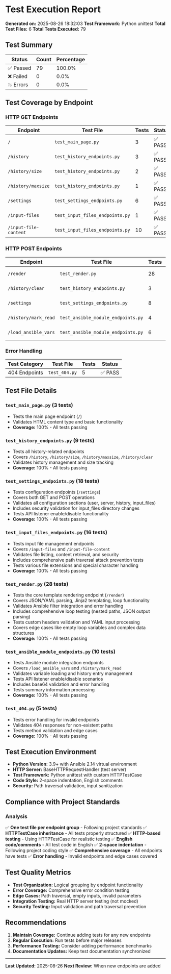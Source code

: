 # Test Execution Report

**Generated on:** 2025-08-26 18:32:03
**Test Framework:** Python unittest
**Total Test Files:** 6
**Total Tests Executed:** 79

## Test Summary

| Status | Count | Percentage |
|--------|-------|------------|
| ✅ Passed | 79 | 100.0% |
| ❌ Failed | 0 | 0.0% |
| 💥 Errors | 0 | 0.0% |

## Test Coverage by Endpoint

### HTTP GET Endpoints

| Endpoint | Test File | Tests | Status |
|----------|-----------|-------|---------|
| `/` | `test_main_page.py` | 3 | ✅ PASS |
| `/history` | `test_history_endpoints.py` | 3 | ✅ PASS |
| `/history/size` | `test_history_endpoints.py` | 2 | ✅ PASS |
| `/history/maxsize` | `test_history_endpoints.py` | 1 | ✅ PASS |
| `/settings` | `test_settings_endpoints.py` | 6 | ✅ PASS |
| `/input-files` | `test_input_files_endpoints.py` | 1 | ✅ PASS |
| `/input-file-content` | `test_input_files_endpoints.py` | 10 | ✅ PASS |

### HTTP POST Endpoints

| Endpoint | Test File | Tests | Status |
|----------|-----------|-------|---------|
| `/render` | `test_render.py` | 28 | ✅ PASS |
| `/history/clear` | `test_history_endpoints.py` | 3 | ✅ PASS |
| `/settings` | `test_settings_endpoints.py` | 8 | ✅ PASS |
| `/history/mark_read` | `test_ansible_module_endpoints.py` | 4 | ✅ PASS |
| `/load_ansible_vars` | `test_ansible_module_endpoints.py` | 6 | ✅ PASS |

### Error Handling

| Test Category | Test File | Tests | Status |
|---------------|-----------|-------|---------|
| 404 Endpoints | `test_404.py` | 5 | ✅ PASS |

## Test File Details

### `test_main_page.py` (3 tests)

- Tests the main page endpoint (`/`)
- Validates HTML content type and basic functionality
- **Coverage:** 100% - All tests passing

### `test_history_endpoints.py` (9 tests)

- Tests all history-related endpoints
- Covers `/history`, `/history/size`, `/history/maxsize`, `/history/clear`
- Validates history management and size tracking
- **Coverage:** 100% - All tests passing

### `test_settings_endpoints.py` (18 tests)

- Tests configuration endpoints (`/settings`)
- Covers both GET and POST operations
- Validates all configuration sections (user, server, history, input_files)
- Includes security validation for input_files directory changes
- Tests API listener enable/disable functionality
- **Coverage:** 100% - All tests passing

### `test_input_files_endpoints.py` (16 tests)

- Tests input file management endpoints
- Covers `/input-files` and `/input-file-content`
- Validates file listing, content retrieval, and security
- Includes comprehensive path traversal attack prevention tests
- Tests various file extensions and special character handling
- **Coverage:** 100% - All tests passing

### `test_render.py` (28 tests)

- Tests the core template rendering endpoint (`/render`)
- Covers JSON/YAML parsing, Jinja2 templating, loop functionality
- Validates Ansible filter integration and error handling
- Includes comprehensive loop testing (nested paths, JSON output parsing)
- Tests custom headers validation and YAML input processing
- Covers edge cases like empty loop variables and complex data structures
- **Coverage:** 100% - All tests passing

### `test_ansible_module_endpoints.py` (10 tests)

- Tests Ansible module integration endpoints
- Covers `/load_ansible_vars` and `/history/mark_read`
- Validates variable loading and history entry management
- Tests API listener enable/disable scenarios
- Includes base64 validation and error handling
- Tests summary information processing
- **Coverage:** 100% - All tests passing

### `test_404.py` (5 tests)

- Tests error handling for invalid endpoints
- Validates 404 responses for non-existent paths
- Tests method validation and edge cases
- **Coverage:** 100% - All tests passing

## Test Execution Environment

- **Python Version:** 3.9+ with Ansible 2.14 virtual environment
- **HTTP Server:** BaseHTTPRequestHandler (test server)
- **Test Framework:** Python unittest with custom HTTPTestCase
- **Code Style:** 2-space indentation, English comments
- **Security:** Path traversal validation, input sanitization

## Compliance with Project Standards

### Analysis

✅ **One test file per endpoint group** - Following project standards
✅ **HTTPTestCase inheritance** - All tests properly structured
✅ **HTTP-based testing** - Using HTTPTestCase for realistic testing
✅ **English code/comments** - All test code in English
✅ **2-space indentation** - Following project coding style
✅ **Comprehensive coverage** - All endpoints have tests
✅ **Error handling** - Invalid endpoints and edge cases covered

## Test Quality Metrics

- **Test Organization:** Logical grouping by endpoint functionality
- **Error Coverage:** Comprehensive error condition testing
- **Edge Cases:** Path traversal, empty inputs, invalid parameters
- **Integration Testing:** Real HTTP server testing (not mocked)
- **Security Testing:** Input validation and path traversal prevention

## Recommendations

1. **Maintain Coverage:** Continue adding tests for any new endpoints
2. **Regular Execution:** Run tests before major releases
3. **Performance Testing:** Consider adding performance benchmarks
4. **Documentation Updates:** Keep test documentation synchronized

---

**Last Updated:** 2025-08-26
**Next Review:** When new endpoints are added
